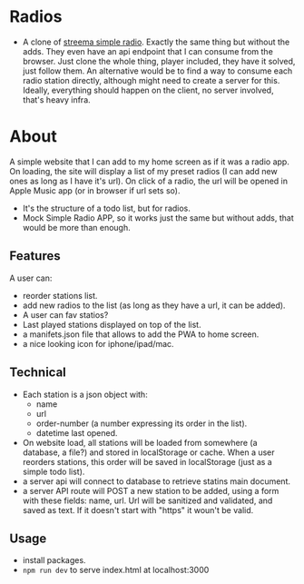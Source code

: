# Radios

- A clone of [streema simple radio](https://streema.com/). Exactly the same thing but without the adds. They even have an api endpoint that I can consume from the browser. Just clone the whole thing, player included, they have it solved, just follow them. An alternative would be to find a way to consume each radio station directly, although might need to create a server for this. Ideally, everything should happen on the client, no server involved, that's heavy infra.

# About
A simple website that I can add to my home screen as if it was a radio app. On loading, the site will display a list of my preset radios (I can add new ones as long as I have it's url). On click of a radio, the url will be opened in Apple Music app (or in browser if url sets so).
- It's the structure of a todo list, but for radios.
- Mock Simple Radio APP, so it works just the same but without adds, that would be more than enough.

## Features
A user can:
- reorder stations list.
- add new radios to the list (as long as they have a url, it can be added).
- A user can fav statios?
- Last played stations displayed on top of the list.
- a manifets.json file that allows to add the PWA to home screen.
- a nice looking icon for iphone/ipad/mac.

## Technical
- Each station is a json object with:
    - name
    - url
    - order-number (a number expressing its order in the list).
    - datetime last opened.
- On website load, all stations will be loaded from somewhere (a database, a file?) and stored in localStorage or cache. When a user reorders stations, this order will be saved in localStorage (just as a simple todo list).
- a server api will connect to database to retrieve statins main document.
- a server API route will POST a new station to be added, using a form with these fields: name, url. Url will be sanitized and validated, and saved as text. If it doesn't start with "https" it woun't be valid.

## Usage

- install packages.
- `npm run dev` to serve index.html at localhost:3000

